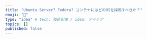 ```yaml
---
title: "Ubuntu Server? Fedora? コンテナにはどのOSを採用すべきか？"
emoji: "📝"
type: "idea" # tech: 技術記事 / idea: アイデア
topics: []
published: false
---
```


